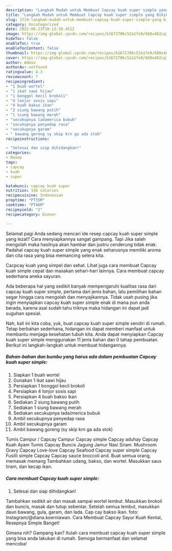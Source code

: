 ```yaml
---
description: "Langkah Mudah untuk Membuat Capcay kuah super simple yang Bikin Ngiler "
title: "Langkah Mudah untuk Membuat Capcay kuah super simple yang Bikin Ngiler "
slug: 1719-langkah-mudah-untuk-membuat-capcay-kuah-super-simple-yang-bikin-ngiler
category: Uncategorized
date: 2022-08-23T10:13:39.451Z
image: https://img-global.cpcdn.com/recipes/b1672706c52a1fe9/680x482cq70/capcay-kuah-super-simple-foto-resep-utama.jpg
hideToc: false
enableToc: true
enableTocContent: false
thumbnail: https://img-global.cpcdn.com/recipes/b1672706c52a1fe9/680x482cq70/capcay-kuah-super-simple-foto-resep-utama.jpg
cover: https://img-global.cpcdn.com/recipes/b1672706c52a1fe9/680x482cq70/capcay-kuah-super-simple-foto-resep-utama.jpg
author: Admin
authorAv: notfound
ratingvalue: 4.3
reviewcount: 7
recipeingredient:
- "1 buah wortel"
- "1 ikat sawi hijau"
- "1 bonggol kecil brokoli"
- "4 lonjor sosis sapi"
- "4 buah bakso ikan"
- "2 siung bawang putih"
- "1 siung bawang merah"
- "secukupnya ladamerica bubuk"
- "secukupnya penyedap rasa"
- "secukupnya garam"
- " bawang goreng sy skip krn ga ada stok"
recipeinstructions:

- "Selesai dan siap dihidangkan!"
categories:
- Resep
tags:
- capcay
- kuah
- super

katakunci: capcay kuah super 
nutrition: 156 calories
recipecuisine: Indonesian
preptime: "PT35M"
cooktime: "PT46M"
recipeyield: "2"
recipecategory: Dinner

---
```



Selamat pagi Anda sedang mencari ide resep capcay kuah super simple yang lezat? Cara menyiapkannya sangat gampang. Tapi Jika salah mengolah maka hasilnya akan hambar dan justru cenderung tidak enak. Padahal capcay kuah super simple yang enak seharusnya memiliki aroma dan cita rasa yang bisa memancing selera kita.


Cacpcay kuah yang simpel dan sehat. Lihat juga cara membuat Capcay kuah simple cepat dan masakan sehari-hari lainnya. Cara membuat capcay sederhana aneka sayuran.

Ada beberapa hal yang sedikit banyak mempengaruhi kualitas rasa dari capcay kuah super simple, pertama dari jenis bahan, lalu pemilihan bahan segar hingga cara mengolah dan menyajikannya. Tidak usah pusing jika ingin menyiapkan capcay kuah super simple enak di mana pun anda berada, karena asal sudah tahu triknya maka hidangan ini dapat jadi suguhan spesial.


Nah, kali ini kita coba, yuk, buat capcay kuah super simple sendiri di rumah. Tetap berbahan sederhana, hidangan ini dapat memberi manfaat untuk membantu menjaga kesehatan tubuh kita. Anda dapat menyiapkan Capcay kuah super simple menggunakan 11 jenis bahan dan 0 tahap pembuatan. Berikut ini langkah-langkah untuk membuat hidangannya.

<!--inarticleads1-->

##### Bahan-bahan dan bumbu yang harus ada dalam pembuatan Capcay kuah super simple:

1. Siapkan 1 buah wortel
1. Gunakan 1 ikat sawi hijau
1. Persiapkan 1 bonggol kecil brokoli
1. Persiapkan 4 lonjor sosis sapi
1. Persiapkan 4 buah bakso ikan
1. Sediakan 2 siung bawang putih
1. Sediakan 1 siung bawang merah
1. Sediakan secukupnya lada/merica bubuk
1. Ambil secukupnya penyedap rasa
1. Ambil secukupnya garam
1. Ambil  bawang goreng (sy skip krn ga ada stok)


Tumis Campur / Capcay Campur Capcay simple Capcay aduhay Capcay Kuah Ayam Tumis Capcay Buncis Jagung Jamur Nasi Siram. Mushroom Gravy Capcay Love-love Capcay Seafood Capcay super simple Capcay Fusilli simple Capcay Capcay sauce broccoli and. Buat semua orang, memasak memang Tambahkan udang, bakso, dan wortel. Masukkan saus tiram, dan kecap ikan. 

<!--inarticleads2-->

##### Cara membuat Capcay kuah super simple:


1. Selesai dan siap dihidangkan!

Tambahkan sedikit air dan masak sampai wortel lembut. Masukkan brokoli dan buncis, masak dan tutup sebentar. Setelah semua lembut, masukkan daun bawang, gula, garam, dan lada. Cap cay bakso ikan. foto: Instagram/@diana.koerniawan. Cara Membuat Capcay Sayur Kuah Kental, Resepnya Simple Banget! 

Gimana nih? Gampang kan? Itulah cara membuat capcay kuah super simple yang bisa anda lakukan di rumah. Semoga bermanfaat dan selamat mencoba!
